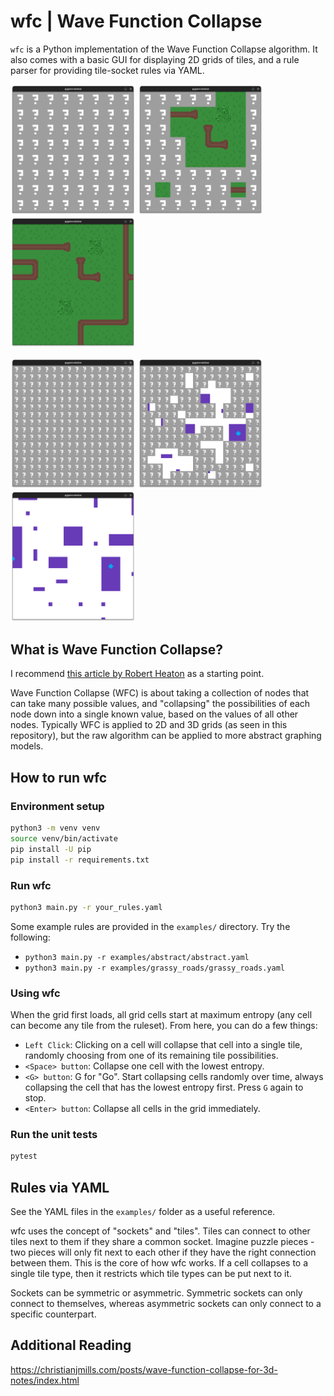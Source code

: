 # wfc | Wave Function Collapse

`wfc` is a Python implementation of the Wave Function Collapse algorithm.
It also comes with a basic GUI for displaying 2D grids of tiles, and a rule parser for providing tile-socket rules via YAML.

<p>
    <img src="docs/road_1.png" alt="drawing" width="200"/>
    <img src="docs/road_2.png" alt="drawing" width="200"/>
    <img src="docs/road_3.png" alt="drawing" width="200"/>
</p>

<p>
    <img src="docs/abstract_1.png" alt="drawing" width="200"/>
    <img src="docs/abstract_2.png" alt="drawing" width="200"/>
    <img src="docs/abstract_3.png" alt="drawing" width="200"/>
</p>

## What is Wave Function Collapse?

I recommend [this article by Robert Heaton](https://robertheaton.com/2018/12/17/wavefunction-collapse-algorithm/) as a starting point.

Wave Function Collapse (WFC) is about taking a collection of nodes that can take many possible values,
and "collapsing" the possibilities of each node down into a single known value, based on the values of all other nodes.
Typically WFC is applied to 2D and 3D grids (as seen in this repository), but the raw algorithm can be applied to more abstract graphing models.

## How to run wfc

### Environment setup

```bash
python3 -m venv venv
source venv/bin/activate
pip install -U pip
pip install -r requirements.txt
```

### Run wfc

```bash
python3 main.py -r your_rules.yaml
```

Some example rules are provided in the `examples/` directory. Try the following:

- `python3 main.py -r examples/abstract/abstract.yaml`
- `python3 main.py -r examples/grassy_roads/grassy_roads.yaml`

### Using wfc

When the grid first loads, all grid cells start at maximum entropy (any cell can become any tile from the ruleset).
From here, you can do a few things:

- `Left Click`: Clicking on a cell will collapse that cell into a single tile, randomly choosing from one of its remaining tile possibilities.
- `<Space> button`: Collapse one cell with the lowest entropy.
- `<G> button`: G for "Go". Start collapsing cells randomly over time, always collapsing the cell that has the lowest entropy first. Press `G` again to stop.
- `<Enter> button`: Collapse all cells in the grid immediately.

### Run the unit tests

```bash
pytest
```

## Rules via YAML

See the YAML files in the `examples/` folder as a useful reference.

wfc uses the concept of "sockets" and "tiles". Tiles can connect to other tiles next to them if they share a common socket.
Imagine puzzle pieces - two pieces will only fit next to each other if they have the right connection between them.
This is the core of how wfc works. If a cell collapses to a single tile type, then it restricts which tile types can be put next to it.

Sockets can be symmetric or asymmetric.
Symmetric sockets can only connect to themselves, whereas asymmetric sockets can only connect to a specific counterpart.

## Additional Reading

https://christianjmills.com/posts/wave-function-collapse-for-3d-notes/index.html
